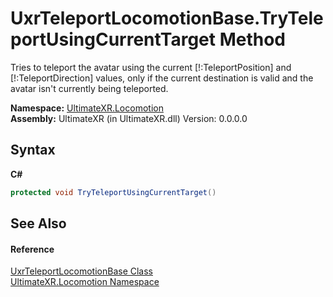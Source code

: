 # UxrTeleportLocomotionBase.TryTeleportUsingCurrentTarget Method 
 

Tries to teleport the avatar using the current [!:TeleportPosition] and [!:TeleportDirection] values, only if the current destination is valid and the avatar isn't currently being teleported.

**Namespace:**&nbsp;<a href="N_UltimateXR_Locomotion">UltimateXR.Locomotion</a><br />**Assembly:**&nbsp;UltimateXR (in UltimateXR.dll) Version: 0.0.0.0

## Syntax

**C#**<br />
``` C#
protected void TryTeleportUsingCurrentTarget()
```


## See Also


#### Reference
<a href="T_UltimateXR_Locomotion_UxrTeleportLocomotionBase">UxrTeleportLocomotionBase Class</a><br /><a href="N_UltimateXR_Locomotion">UltimateXR.Locomotion Namespace</a><br />